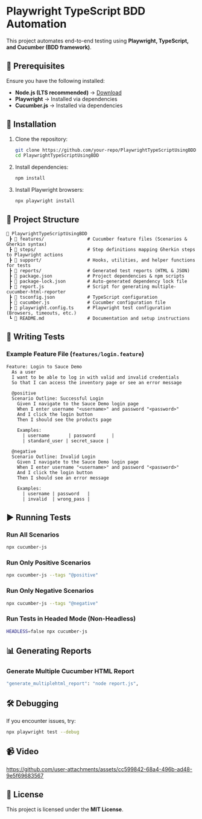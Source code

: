 # Playwright TypeScript BDD Automation

This project automates end-to-end testing using **Playwright, TypeScript, and Cucumber (BDD framework)**.

## 📌 Prerequisites

Ensure you have the following installed:
- **Node.js (LTS recommended)** → [Download](https://nodejs.org/)
- **Playwright** → Installed via dependencies
- **Cucumber.js** → Installed via dependencies

## 🚀 Installation

1. Clone the repository:
   ```sh
   git clone https://github.com/your-repo/PlaywrightTypeScriptUsingBDD.git
   cd PlaywrightTypeScriptUsingBDD
   ```
2. Install dependencies:
   ```sh
   npm install
   ```
3. Install Playwright browsers:
   ```sh
   npx playwright install
   ```

## 📂 Project Structure

```
📂 PlaywrightTypeScriptUsingBDD
 ┣ 📂 features/                # Cucumber feature files (Scenarios & Gherkin syntax)
 ┣ 📂 steps/                   # Step definitions mapping Gherkin steps to Playwright actions
 ┣ 📂 support/                 # Hooks, utilities, and helper functions for tests
 ┣ 📂 reports/                 # Generated test reports (HTML & JSON)
 ┣ 📜 package.json             # Project dependencies & npm scripts
 ┣ 📜 package-lock.json        # Auto-generated dependency lock file
 ┣ 📜 report.js                # Script for generating multiple-cucumber-html-reporter
 ┣ 📜 tsconfig.json            # TypeScript configuration
 ┣ 📜 cucumber.js              # Cucumber configuration file
 ┣ 📜 playwright.config.ts     # Playwright test configuration (Browsers, timeouts, etc.)
 ┗ 📜 README.md                # Documentation and setup instructions
```

## 📝 Writing Tests

### Example Feature File (`features/login.feature`)
```gherkin
Feature: Login to Sauce Demo
  As a user
  I want to be able to log in with valid and invalid credentials
  So that I can access the inventory page or see an error message

  @positive
  Scenario Outline: Successful Login
    Given I navigate to the Sauce Demo login page
    When I enter username "<username>" and password "<password>"
    And I click the login button
    Then I should see the products page

    Examples:
      | username       | password      |
      | standard_user | secret_sauce |

  @negative
  Scenario Outline: Invalid Login
    Given I navigate to the Sauce Demo login page
    When I enter username "<username>" and password "<password>"
    And I click the login button
    Then I should see an error message

    Examples:
      | username | password   |
      | invalid  | wrong_pass |
```

## ▶️ Running Tests

### Run All Scenarios
```sh
npx cucumber-js
```

### Run Only Positive Scenarios
```sh
npx cucumber-js --tags "@positive"
```

### Run Only Negative Scenarios
```sh
npx cucumber-js --tags "@negative"
```

### Run Tests in Headed Mode (Non-Headless)
```sh
HEADLESS=false npx cucumber-js
```

## 📊 Generating Reports

### Generate Multiple Cucumber HTML Report
```sh
"generate_multiplehtml_report": "node report.js",
```

## 🛠 Debugging

If you encounter issues, try:
```sh
npx playwright test --debug
```
## 📹 Video

https://github.com/user-attachments/assets/cc599842-68a4-496b-ad48-9e5f69683567



## 📜 License
This project is licensed under the **MIT License**.


